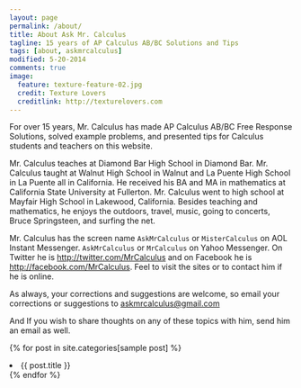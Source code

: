 ```yaml
---
layout: page
permalink: /about/
title: About Ask Mr. Calculus
tagline: 15 years of AP Calculus AB/BC Solutions and Tips
tags: [about, askmrcalculus]
modified: 5-20-2014
comments: true
image:
  feature: texture-feature-02.jpg
  credit: Texture Lovers
  creditlink: http://texturelovers.com
---
```


For over 15 years, Mr. Calculus has made AP Calculus AB/BC Free Response Solutions, solved example problems, and presented tips for Calculus students and teachers on this website.

Mr. Calculus teaches at Diamond Bar High School in Diamond Bar.  Mr. Calculus taught at Walnut High School in Walnut and La Puente High School in La Puente all in California.  He received his BA and MA in mathematics at California State University at Fullerton. Mr. Calculus went to high school at Mayfair High School in Lakewood, California. Besides teaching and mathematics, he enjoys the outdoors, travel, music, going to concerts, Bruce Springsteen, and surfing the net. 


Mr. Calculus has the screen name `AskMrCalculus` or `MisterCalculus` on AOL Instant Messenger.  `AskMrCalculus` or `MrCalculus` on Yahoo Messenger.  On Twitter he is <http://twitter.com/MrCalculus> and on Facebook he is <http://facebook.com/MrCalculus>.  Feel to visit the sites or to contact him if he is online.

As always, your corrections and suggestions are welcome, so email your corrections or suggestions to <askmrcalculus@gmail.com>

And If you wish to share thoughts on any of these topics with him, send him an email as well.

{% for post in site.categories[sample post] %}
    <li>{{ post.title }}</li>
{% endfor %}